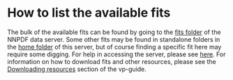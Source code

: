 # How to list the available fits

The bulk of the available fits can be found by going to the
[fits folder](https://data.nnpdf.science/fits/) of the NNPDF data server. Some other fits may be
found in standalone folders in the [home folder](https://data.nnpdf.science/) of this server, but
of course finding a specific fit here may require some digging. For help in accessing the server,
please see [here](NNPDF-server). For information on how to download fits and other resources,
please see the [Downloading resources](download) section of the vp-guide.